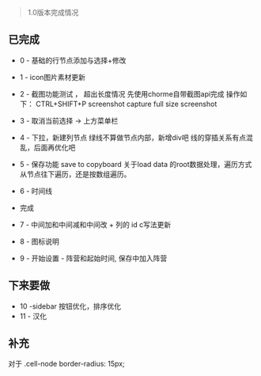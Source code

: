 > 1.0版本完成情况

## 已完成
- 0 - 基础的行节点添加与选择+修改
- 1 - icon图片素材更新
- 2 - 截图功能测试 ， 超出长度情况
先使用chorme自带截图api完成
操作如下：
CTRL+SHIFT+P
screenshot
capture full size screenshot
- 3 - 取消当前选择 -> 上方菜单栏
- 4 - 下拉，新建列节点
绿线不算做节点内部，新增div吧
线的穿插关系有点混乱，后面再优化吧
- 5 - 保存功能
save to copyboard
关于load data 的root数据处理，遍历方式
从节点往下遍历，还是按数组遍历。

- 6 - 时间线
- 完成
- 7 - 中间加和中间减和中间改 + 列的 id c写法更新
- 8 - 图标说明
- 9 - 开始设置 - 阵营和起始时间, 保存中加入阵营

## 下来要做


- 10 -sidebar 按钮优化，排序优化
- 11 - 汉化


## 补充
对于
.cell-node 
border-radius: 15px;